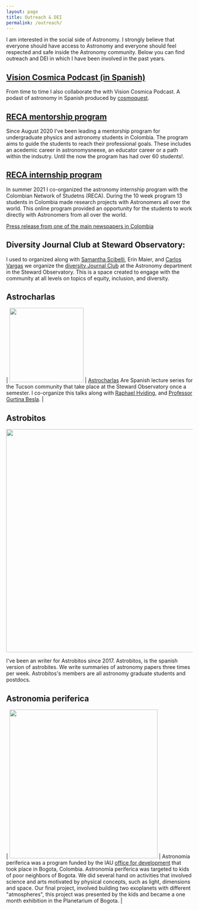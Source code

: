 ```yaml
---
layout: page
title: Outreach & DEI
permalink: /outreach/
---
```


I am interested in the social side of Astronomy. I strongly believe that everyone
should have access to Astronomy and everyone should feel respected and safe inside the
Astronomy community. Below you can find outreach and DEI
in which I have been involved in the past years. 

## [Vision Cosmica Podcast (in Spanish)](https://cosmoquest.org/x/visioncosmica/)

From time to time I also collaborate the with Vision Cosmica Podcast. A podast of astronomy in Spanish produced by [cosmoquest](https://cosmoquest.org). 

## [RECA mentorship program](https://recastronomia.github.io/mentores/)

Since August 2020 I've been leading a mentorship program for undergraduate physics and astronomy students in Colombia. The program aims to guide the students to reach their professional goals. These includes an acedemic career in astronomysneexe, an educator career or a path within the indsutry. Until the now the program has had over 60 students!. 

## [RECA internship program](https://recastronomia.github.io/internship/) 

In summer 2021 I co-organized the astronomy internship program with the Colombian Network of Studetns (RECA). During the 10 week program 13 students in Colombia made research projects with Astronomers all over the world. This online program provided an opportunity for the students to work directly with Astronomers from all over the world. 

[Press release from one of the main newspapers in Colombia](https://www.elespectador.com/ciencia/debut-en-la-gran-cancha-del-universo/)

## Diversity Journal Club at Steward Observatory:

I used to organized along with [Samantha Scibelli](https://samscibelli.github.io/), Erin Maier, and
[Carlos Vargas](https://www.as.arizona.edu/people/postdoctoral/carlos-j-vargas) we organize
the [diversity Journal Club](https://www.as.arizona.edu/diversity_coffee)
at the Astronomy department in the Steward Observatory. This is a space created
to engage with the community at all levels on topics of equity, inclusion, and
diversity. 

## Astrocharlas


| <img src="https://astrocharlas.github.io/images/gallery/Gallery3.jpeg" width="200"> | [Astrocharlas](https://astrocharlas.github.io/schedule.html) Are Spanish lecture series for
the Tucson community that take place at the Steward Observatory once a semester. 
I co-organize this talks along with [Raphael Hviding](https://www.as.arizona.edu/~rehviding/), and 
[Professor Gurtina Besla](https://lavinia.as.arizona.edu/~gbesla/Welcome.html). |
 
## Astrobitos


<img src="../astrobitos.png" width="600">

I've been an writer for Astrobitos since 2017. 
Astrobitos, is the spanish version of astrobites. We write summaries of
astronomy papers three times per week. Astrobitos's members are all
astronomy graduate students and postdocs. 

## Astronomia periferica


| <img src="../astronomiaperiferica.jpg" width="400"> |  Astronomia periferica was a program funded by the IAU [office for
development](http://www.astro4dev.org/) that took place in Bogota, Colombia. Astronomia periferica was targeted to 
kids of poor neighbors of Bogota. We did several hand on activities that involved science and arts motivated by physical concepts, such as light, 
dimensions and space. Our final project, involved building two exoplanets  with different "atmospheres", this project was presented by the kids and became
a one month exhibition in the Planetarium of Bogota. |

